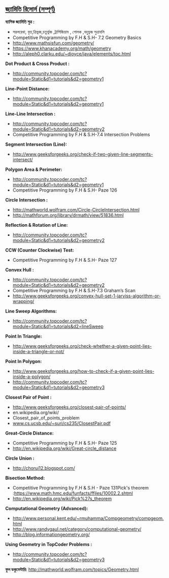 ﻿[জ্যামিতি রিসোর্স (সম্পূর্ণ)](https://www.facebook.com/groups/bengaliprogramming/)
---------------------------


**ব্যাসিক জ্যামিতি সুত্র :**
* সরলরেখা, বৃত্ত,ত্রিভুজ,চতুর্ভুজ ,ট্রাপিজিয়াম , গোলক ,বহুভুজ সুত্রাবলি
* Competitive Programming by F.H & S.H- 7.2 Geometry Basics
* http://www.mathsisfun.com/geometry/
* https://www.khanacademy.org/math/geometry
* http://aleph0.clarku.edu/~djoyce/java/elements/toc.html

**Dot Product & Cross Product :**
* http://community.topcoder.com/tc?module=Static&d1=tutorials&d2=geometry1

**Line-Point Distance:**
* http://community.topcoder.com/tc?module=Static&d1=tutorials&d2=geometry1

**Line-Line Intersection :**
* http://community.topcoder.com/tc?module=Static&d1=tutorials&d2=geometry2
* Competitive Programming by F.H & S.H-7.4 Intersection Problems

**Segment Intersection (Line):**
* http://www.geeksforgeeks.org/check-if-two-given-line-segments-intersect/

**Polygon Area & Perimeter:**
* http://community.topcoder.com/tc?module=Static&d1=tutorials&d2=geometry1 
* Competitive Programming by F.H & S.H- Paze 126

**Circle Intersection :**
* http://mathworld.wolfram.com/Circle-CircleIntersection.html
* http://mathforum.org/library/drmath/view/51836.html

**Reflection & Rotation of Line:**
* http://community.topcoder.com/tc?module=Static&d1=tutorials&d2=geometry2

**CCW (Counter Clockwise) Test:**
* Competitive Programming by F.H & S.H- Paze 127

**Convex Hull :**
* http://community.topcoder.com/tc?module=Static&d1=tutorials&d2=geometry2
* Competitive Programming by F.H & S.H-7.3 Graham’s Scan
* http://www.geeksforgeeks.org/convex-hull-set-1-jarviss-algorithm-or-wrapping/

**Line Sweep Algorithms:**
* http://community.topcoder.com/tc?module=Static&d1=tutorials&d2=lineSweep

**Point In Triangle:**
* http://www.geeksforgeeks.org/check-whether-a-given-point-lies-inside-a-triangle-or-not/

**Point In Polygon:**
* http://www.geeksforgeeks.org/how-to-check-if-a-given-point-lies-inside-a-polygon/
* http://community.topcoder.com/tc?module=Static&d1=tutorials&d2=geometry3
 
**Closest Pair of Point :**
* http://www.geeksforgeeks.org/closest-pair-of-points/
* en.wikipedia.org/wiki/
* Closest_pair_of_points_problem
* www.cs.ucsb.edu/~suri/cs235/ClosestPair.pdf

**Great-Circle Distance:**
* Competitive Programming by F.H & S.H- Paze 125
* http://en.wikipedia.org/wiki/Great-circle_distance

**Circle Union :**
* http://chorui12.blogspot.com/

**Bisection Method:**
* Competitive Programming by F.H & S.H - Paze 131Pick's theorem :https://www.math.hmc.edu/funfacts/ffiles/10002.2.shtml
* http://en.wikipedia.org/wiki/Pick%27s_theorem

**Computational Geometry (Advanced):**
* http://www.personal.kent.edu/~rmuhamma/Compgeometry/compgeom.html
* http://www.randygaul.net/category/computational-geometry/
* http://blog.informationgeometry.org/

**Using Geometry in TopCoder Problems :**
* http://community.topcoder.com/tc?module=Static&d1=tutorials&d2=geometry3

**ফুল ডকুমেন্টারি:** http://mathworld.wolfram.com/topics/Geometry.html      
